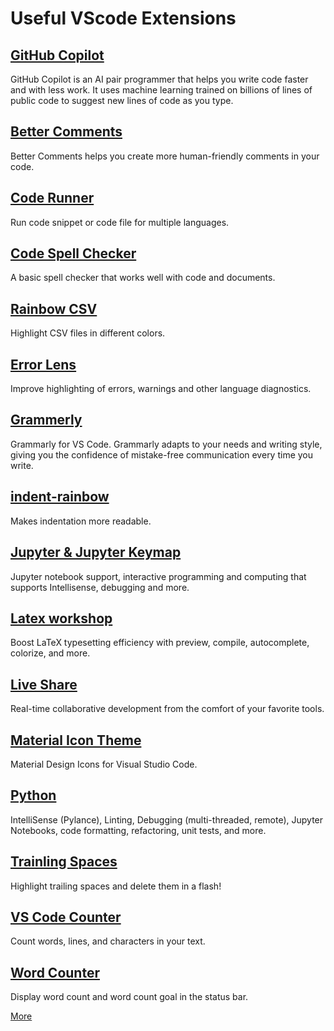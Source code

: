 # Useful VScode Extensions

## [GitHub Copilot](https://marketplace.visualstudio.com/items?itemName=GitHub.copilot)
GitHub Copilot is an AI pair programmer that helps you write code faster and with less work. It uses machine learning trained on billions of lines of public code to suggest new lines of code as you type.

## [Better Comments](https://marketplace.visualstudio.com/items?itemName=aaron-bond.better-comments)
Better Comments helps you create more human-friendly comments in your code.

## [Code Runner](https://marketplace.visualstudio.com/items?itemName=formulahendry.code-runner)
Run code snippet or code file for multiple languages.

## [Code Spell Checker](https://marketplace.visualstudio.com/items?itemName=streetsidesoftware.code-spell-checker)
A basic spell checker that works well with code and documents.

## [Rainbow CSV](https://marketplace.visualstudio.com/items?itemName=mechatroner.rainbow-csv)
Highlight CSV files in different colors.

## [Error Lens](https://marketplace.visualstudio.com/items?itemName=usernamehw.errorlens)
Improve highlighting of errors, warnings and other language diagnostics.

## [Grammerly](https://marketplace.visualstudio.com/items?itemName=znck.grammarly)
Grammarly for VS Code. Grammarly adapts to your needs and writing style, giving you the confidence of mistake-free communication every time you write.

## [indent-rainbow](https://marketplace.visualstudio.com/items?itemName=oderwat.indent-rainbow)
Makes indentation more readable.

## [Jupyter & Jupyter Keymap](https://marketplace.visualstudio.com/items?itemName=ms-toolsai.jupyter)
Jupyter notebook support, interactive programming and computing that supports Intellisense, debugging and more.

## [Latex workshop](https://marketplace.visualstudio.com/items?itemName=James-Yu.latex-workshop)
Boost LaTeX typesetting efficiency with preview, compile, autocomplete, colorize, and more.

## [Live Share](https://marketplace.visualstudio.com/items?itemName=MS-vsliveshare.vsliveshare)
Real-time collaborative development from the comfort of your favorite tools.

## [Material Icon Theme](https://marketplace.visualstudio.com/items?itemName=PKief.material-icon-theme)
Material Design Icons for Visual Studio Code.

## [Python](https://marketplace.visualstudio.com/items?itemName=ms-python.python)
IntelliSense (Pylance), Linting, Debugging (multi-threaded, remote), Jupyter Notebooks, code formatting, refactoring, unit tests, and more.

## [Trainling Spaces](https://marketplace.visualstudio.com/items?itemName=shardulm94.trailing-spaces)
Highlight trailing spaces and delete them in a flash!

## [VS Code Counter](https://marketplace.visualstudio.com/items?itemName=uctakeoff.vscode-counter)
Count words, lines, and characters in your text.

## [Word Counter](https://marketplace.visualstudio.com/items?itemName=ms-vscode.wordcount)
Display word count and word count goal in the status bar.

[More](https://marketplace.visualstudio.com/search?target=VSCode&category=All%20categories&sortBy=Installs)
